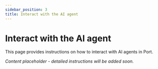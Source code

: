 ```yaml
---
sidebar_position: 3
title: Interact with the AI agent
---
```


# Interact with the AI agent

This page provides instructions on how to interact with AI agents in Port.

*Content placeholder - detailed instructions will be added soon.* 